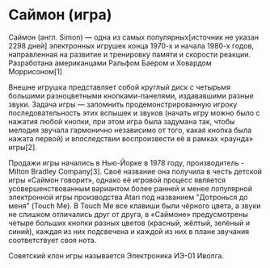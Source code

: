 # Саймон (игра)

Саймон (англ. Simon) — одна из самых популярных[источник не указан 2298 дней] электронных игрушек конца 1970-х и начала 1980-х годов, направленная на развитие и тренировку памяти и скорости реакции. Разработана американцами Ральфом Баером и Ховардом Моррисоном[1]

Внешне игрушка представляет собой круглый диск с четырьмя большими разноцветными кнопками-панелями, издававшими разные звуки. Задача игры — запомнить продемонстрированную игроку последовательность этих вспышек и звуков (начать игру можно было с нажатия любой кнопки, при этом игра была задумана так, чтобы мелодия звучала гармонично независимо от того, какая кнопка была нажата первой) и впоследствии воспроизвести её в рамках «раунда» игры[2].

Продажи игры начались в Нью-Йорке в 1978 году, производитель - Milton Bradley Company[3]. Своё название она получила в честь детской игры «Саймон говорит», однако её игровой процесс является усовершенствованным вариантом более ранней и менее популярной электронной игры производства Atari под названием "Дотронься до меня" (Touch Me). В Touch Me все клавиши были чёрного цвета, а звуки не слишком отличались друг от друга, в «Саймоне» предусмотрены четыре больших кнопки разных цветов (красный, жёлтый, зелёный и синий), каждая из них подсвечена и каждой из них в плане звучания соответствует своя нота.

Советский клон игры называется Электроника ИЭ-01 Иволга.
